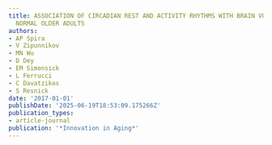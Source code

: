 ```yaml
---
title: ASSOCIATION OF CIRCADIAN REST AND ACTIVITY RHYTHMS WITH BRAIN VOLUMES IN COGNITIVELY
  NORMAL OLDER ADULTS
authors:
- AP Spira
- V Zipunnikov
- MN Wu
- D Dey
- EM Simonsick
- L Ferrucci
- C Davatzikos
- S Resnick
date: '2017-01-01'
publishDate: '2025-06-19T18:53:09.175266Z'
publication_types:
- article-journal
publication: '*Innovation in Aging*'
---
```

